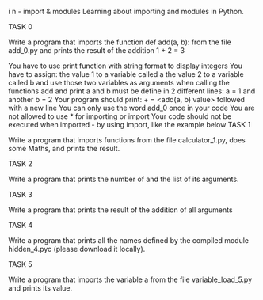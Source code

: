 i
n - import & modules
Learning about importing and modules in Python.

TASK 0

Write a program that imports the function def add(a, b): from the file add_0.py and prints the result of the addition 1 + 2 = 3

You have to use print function with string format to display integers
You have to assign:
the value 1 to a variable called a
the value 2 to a variable called b
and use those two variables as arguments when calling the functions add and print
a and b must be define in 2 different lines: a = 1 and another b = 2
Your program should print: + = <add(a, b) value> followed with a new line
You can only use the word add_0 once in your code
You are not allowed to use * for importing or import
Your code should not be executed when imported - by using import, like the example below
TASK 1

Write a program that imports functions from the file calculator_1.py, does some Maths, and prints the result.

TASK 2

Write a program that prints the number of and the list of its arguments.

TASK 3

Write a program that prints the result of the addition of all arguments

TASK 4

Write a program that prints all the names defined by the compiled module hidden_4.pyc (please download it locally).

TASK 5

Write a program that imports the variable a from the file variable_load_5.py and prints its value.
